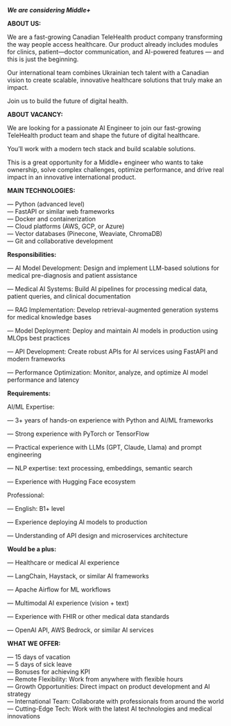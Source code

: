 **_We are considering Middle+_**

**ABOUT US:**

We are a fast-growing Canadian TeleHealth product company transforming the way
people access healthcare. Our product already includes modules for clinics,
patient—doctor communication, and AI-powered features — and this is just the
beginning.

Our international team combines Ukrainian tech talent with a Canadian vision
to create scalable, innovative healthcare solutions that truly make an impact.

Join us to build the future of digital health.

**ABOUT VACANCY:**

We are looking for a passionate AI Engineer to join our fast-growing
TeleHealth product team and shape the future of digital healthcare.

You’ll work with a modern tech stack and build scalable solutions.

This is a great opportunity for a Middle+ engineer who wants to take
ownership, solve complex challenges, optimize performance, and drive real
impact in an innovative international product.

**MAIN TECHNOLOGIES:**

— Python (advanced level)  
— FastAPI or similar web frameworks  
— Docker and containerization  
— Cloud platforms (AWS, GCP, or Azure)  
— Vector databases (Pinecone, Weaviate, ChromaDB)  
— Git and collaborative development

**Responsibilities:**

— AI Model Development: Design and implement LLM-based solutions for medical
pre-diagnosis and patient assistance

— Medical AI Systems: Build AI pipelines for processing medical data, patient
queries, and clinical documentation

— RAG Implementation: Develop retrieval-augmented generation systems for
medical knowledge bases

— Model Deployment: Deploy and maintain AI models in production using MLOps
best practices

— API Development: Create robust APIs for AI services using FastAPI and modern
frameworks

— Performance Optimization: Monitor, analyze, and optimize AI model
performance and latency

**Requirements:**

AI/ML Expertise:

— 3+ years of hands-on experience with Python and AI/ML frameworks

— Strong experience with PyTorch or TensorFlow

— Practical experience with LLMs (GPT, Claude, Llama) and prompt engineering

— NLP expertise: text processing, embeddings, semantic search

— Experience with Hugging Face ecosystem

Professional:

— English: B1+ level

— Experience deploying AI models to production

— Understanding of API design and microservices architecture

**Would be a plus:**

— Healthcare or medical AI experience

— LangChain, Haystack, or similar AI frameworks

— Apache Airflow for ML workflows

— Multimodal AI experience (vision + text)

— Experience with FHIR or other medical data standards

— OpenAI API, AWS Bedrock, or similar AI services

**WHAT WE OFFER:**

— 15 days of vacation  
— 5 days of sick leave  
— Bonuses for achieving KPI  
— Remote Flexibility: Work from anywhere with flexible hours  
— Growth Opportunities: Direct impact on product development and AI strategy  
— International Team: Collaborate with professionals from around the world  
— Cutting-Edge Tech: Work with the latest AI technologies and medical
innovations